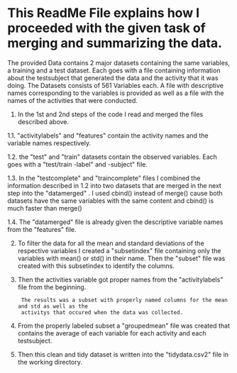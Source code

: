 # This ReadMe File explains how I proceeded with the given task of merging and summarizing the data.

The provided Data contains 2 major datasets containing the same variables, a training and a test dataset. 
Each goes with a file containing information about the testsubject that generated the data
and the activity that it was doing. 
The Datasets consists of 561 Variables each. A file with descriptive names corresponding to the variables is provided
as well as a file with the names of the activities that were conducted.

1. In the 1st and 2nd steps of the code I read and merged the files described above.

1.1. "activitylabels" and "features" contain the activity names and the variable names respectively.

1.2. the "test" and "train" datasets contain the observed variables.
	Each goes with a "test/train -label" and -subject" file.

1.3. In the "testcomplete" and "traincomplete" files I combined the information described in 1.2 into two datasets
	that are merged in the next step into the "datamerged" . I used cbind() instead of merge() cause both datasets 
	have the same variables with the same content and cbind() is much faster than merge()

1.4. The "datamerged" file is already given the descriptive variable names from the "features" file.

2. To filter the data for all the mean and standard deviations of the respective variables 
	I created a "subsetindex" file containing only the variables with mean() or std() in their name.
	Then the "subset" file was created with this subsetindex to identify the columns. 

3. Then the activities variable got proper names from the "activitylabels" file from the beginning.

		The results was a subset with properly named columns for the mean and std as well as the
		activitys that occured when the data was collected. 
	
8. From the properly labeled subset a "groupedmean" file was created that contains the average of each
	variable for each activity and each testsubject.
	
9. Then this clean and tidy dataset is written into the "tidydata.csv2" file in the working directory.

	
